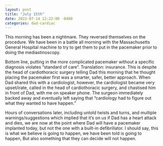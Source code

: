 ```yaml
---
layout: post
title: "July 15th"
date: 2022-07-14 12:22:00 -0400
categories: dad-cardiac
---
```


This morning has been a nightmare. They reversed themselves on the procedure. We have been in a battle all morning with the Massachusetts General Hospital machine to try to get them to put in the pacemaker prior to doing the mediastinoscopy. 

Bottom line, putting in the more complicated pacemaker without a specific diagnosis violates “standard of care“. Translation: insurance. This is despite the head of cardiothoracic surgery telling Dad this morning that he thought placing the pacemaker first was a smarter, safer, better approach. When Dad shared this with a cardiologist, however, the cardiologist became very upset/irate, called in the head of cardiothoracic surgery, and chastised him in front of Dad, with me on speaker phone. The surgeon immediately backed away and eventually left saying that “cardiology had to figure out what they wanted to have happen.”

Hours of conversations later, including untold twists and turns, and multiple warnings/suggestions which implied that it’s on us if Dad has a heart attack and dies, we are now at the point where Dad will have a pacemaker implanted today, but not the one with a built-in defibrillator. I should say, this is what we believe is going to happen, we have been told is going to happen, But also something that they can decide will not happen.
